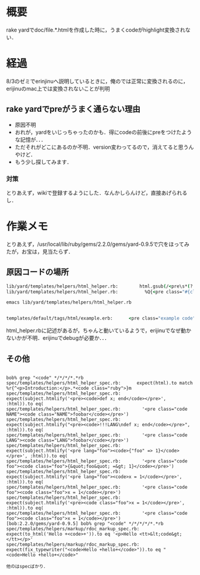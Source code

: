 # 概要

rake yardでdoc/file.*.htmlを作成した時に，うまくcodeがhighlight変換されない．

# 経過
8/3のゼミでerinjinuへ説明しているときに，俺のでは正常に変換されるのに，erijinuのmac上では変換されないことが判明

## rake yardでpreがうまく通らない理由
- 原因不明
- おれが，yardをいじっちゃったのかも．得にcodeの前後にpreをつけたような記憶が．．．
- ただそれがどこにあるのか不明．version変わってるので，消えてると思うんやけど．
- もう少し探してみます．

### 対策
とりあえず，wikiで登録するようにした．なんかしらんけど，直接あげられるし．

# 作業メモ
とりあえず，/usr/local/lib/ruby/gems/2.2.0/gems/yard-0.9.5で穴をほってみたが，お宝は，見当たらず．
## 原因コードの場所
```tcsh
lib/yard/templates/helpers/html_helper.rb:        html.gsub(/<pre\s*(?:lang="(.+?)")?>(?:\s*<code\s*(?:class="(.+?)")?\s*>)?(.+?)(?:<\/code>\s*)?<\/pre>/m) do
lib/yard/templates/helpers/html_helper.rb:          %Q{<pre class="#{classes}"><code class="#{language}">#{string}</code></pre>}

emacs lib/yard/templates/helpers/html_helper.rb


templates/default/tags/html/example.erb:      <pre class="example code"><code><%= html_syntax_highlight(tag.text) %></code></pre>
```
html_helper.rbに記述があるが，ちゃんと動いているようで，erijinuでなぜ動かないかが不明．erijinuでdebugが必要か．．．

## その他
```

bob% grep "<code" */*/*/*.*rb
spec/templates/helpers/html_helper_spec.rb:      expect(html).to match %r{^<p>Introduction:</p>.*<code class="ruby">}m
spec/templates/helpers/html_helper_spec.rb:      expect(subject.htmlify('<pre><code>def x; end</code></pre>', :html)).to eq(
spec/templates/helpers/html_helper_spec.rb:        '<pre class="code NAME"><code class="NAME">foobar</code></pre>')
spec/templates/helpers/html_helper_spec.rb:      expect(subject.htmlify("<pre><code>!!!LANG\ndef x; end</code></pre>", :html)).to eq(
spec/templates/helpers/html_helper_spec.rb:        '<pre class="code LANG"><code class="LANG">foobar</code></pre>')
spec/templates/helpers/html_helper_spec.rb:      expect(subject.htmlify('<pre lang="foo"><code>{"foo" => 1}</code></pre>', :html)).to eq(
spec/templates/helpers/html_helper_spec.rb:        '<pre class="code foo"><code class="foo">{&quot;foo&quot; =&gt; 1}</code></pre>')
spec/templates/helpers/html_helper_spec.rb:      expect(subject.htmlify('<pre lang="foo"><code>x = 1</code></pre>', :html)).to eq(
spec/templates/helpers/html_helper_spec.rb:        '<pre class="code foo"><code class="foo">x = 1</code></pre>')
spec/templates/helpers/html_helper_spec.rb:      expect(subject.htmlify('<pre><code class="foo">x = 1</code></pre>', :html)).to eq(
spec/templates/helpers/html_helper_spec.rb:        '<pre class="code foo"><code class="foo">x = 1</code></pre>')
[bob:2.2.0/gems/yard-0.9.5] bob% grep "<code" */*/*/*/*.*rb
spec/templates/helpers/markup/rdoc_markup_spec.rb:      expect(to_html('Hello +<code>+')).to eq '<p>Hello <tt>&lt;code&gt;</tt></p>'
spec/templates/helpers/markup/rdoc_markup_spec.rb:      expect(fix_typewriter("<code>Hello +hello+</code>")).to eq "<code>Hello +hello+</code>"

他のはspecばかり．
